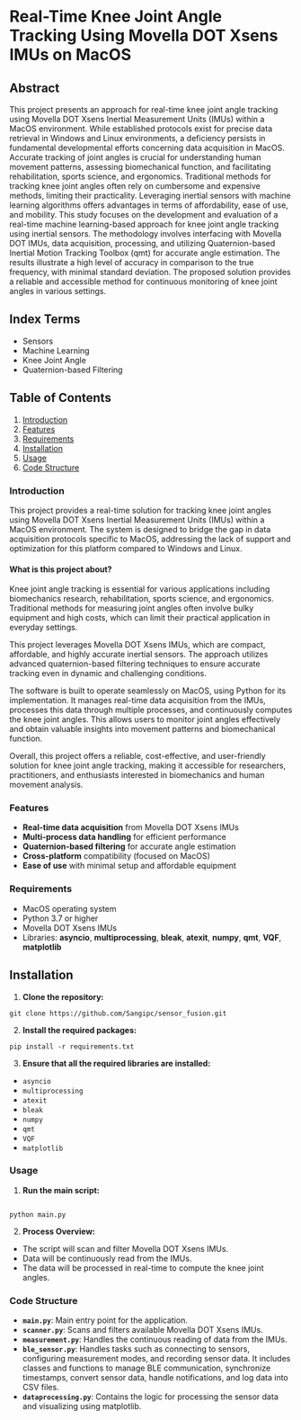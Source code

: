 # Real-Time Knee Joint Angle Tracking Using Movella DOT Xsens IMUs on MacOS #

## Abstract ##

This project presents an approach for real-time knee joint angle tracking using Movella DOT Xsens Inertial Measurement Units (IMUs) within a MacOS environment. 
While established protocols exist for precise data retrieval in Windows and Linux environments, a deficiency persists in fundamental developmental efforts concerning data acquisition in MacOS. 
Accurate tracking of joint angles is crucial for understanding human movement patterns, assessing biomechanical function, and facilitating rehabilitation, sports science, and ergonomics. Traditional methods for tracking knee joint angles often rely on cumbersome and expensive methods, limiting their practicality. Leveraging inertial sensors with machine learning algorithms offers advantages in terms of affordability, ease of use, and mobility. This study focuses on the development and evaluation of a real-time machine learning-based approach for knee joint angle tracking using inertial sensors. The methodology involves interfacing with Movella DOT IMUs, data acquisition, processing, and utilizing Quaternion-based Inertial Motion Tracking Toolbox (qmt) for accurate angle estimation. The results illustrate a high level of accuracy in comparison to the true frequency, with minimal standard deviation. The proposed solution provides a reliable and accessible method for continuous monitoring of knee joint angles in various settings.

## Index Terms ##

* Sensors
* Machine Learning
* Knee Joint Angle
* Quaternion-based Filtering

## Table of Contents

1. [Introduction](#introduction)
2. [Features](#features)
3. [Requirements](#requirements)
4. [Installation](#installation)
5. [Usage](#usage)
6. [Code Structure](#code-structure)

### Introduction

This project provides a real-time solution for tracking knee joint angles using Movella DOT Xsens Inertial Measurement Units (IMUs) within a MacOS environment. The system is designed to bridge the gap in data acquisition protocols specific to MacOS, addressing the lack of support and optimization for this platform compared to Windows and Linux.

#### What is this project about?

Knee joint angle tracking is essential for various applications including biomechanics research, rehabilitation, sports science, and ergonomics. Traditional methods for measuring joint angles often involve bulky equipment and high costs, which can limit their practical application in everyday settings.

This project leverages Movella DOT Xsens IMUs, which are compact, affordable, and highly accurate inertial sensors. The approach utilizes advanced quaternion-based filtering techniques to ensure accurate tracking even in dynamic and challenging conditions. 

The software is built to operate seamlessly on MacOS, using Python for its implementation. It manages real-time data acquisition from the IMUs, processes this data through multiple processes, and continuously computes the knee joint angles. This allows users to monitor joint angles effectively and obtain valuable insights into movement patterns and biomechanical function.

Overall, this project offers a reliable, cost-effective, and user-friendly solution for knee joint angle tracking, making it accessible for researchers, practitioners, and enthusiasts interested in biomechanics and human movement analysis.

### Features

* **Real-time data acquisition** from Movella DOT Xsens IMUs
* **Multi-process data handling** for efficient performance
* **Quaternion-based filtering** for accurate angle estimation
* **Cross-platform** compatibility (focused on MacOS)
* **Ease of use** with minimal setup and affordable equipment

### Requirements

* MacOS operating system
* Python 3.7 or higher
* Movella DOT Xsens IMUs
* Libraries: **asyncio**, **multiprocessing**, **bleak**, **atexit**, **numpy**, **qmt**, **VQF**, **matplotlib**

## Installation ##

1. **Clone the repository:**

```
git clone https://github.com/Sangipc/sensor_fusion.git
```

2. **Install the required packages:**

```
pip install -r requirements.txt
```

3. **Ensure that all the required libraries are installed:**

* `asyncio`
* `multiprocessing`
* `atexit`
* `bleak`
* `numpy`
* `qmt`
* `VQF`
* `matplotlib`

### Usage ###

1. **Run the main script:**

```

python main.py

```

2. **Process Overview:**

* The script will scan and filter Movella DOT Xsens IMUs.
* Data will be continuously read from the IMUs.
* The data will be processed in real-time to compute the knee joint angles.

### Code Structure ###

* **`main.py`**: Main entry point for the application.
* **`scanner.py`**: Scans and filters available Movella DOT Xsens IMUs.
* **`measurement.py`**: Handles the continuous reading of data from the IMUs.
* **`ble_sensor.py`**: Handles tasks such as connecting to sensors, configuring measurement modes, and recording sensor data.
It includes classes and functions to manage BLE communication, synchronize timestamps, convert sensor data, handle notifications, and log data into CSV files.
* **`dataprocessing.py`**: Contains the logic for processing the sensor data and visualizing using matplotlib.
